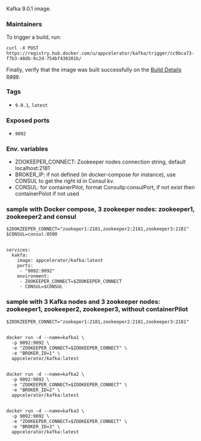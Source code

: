 Kafka 9.0.1 image.

### Maintainers

To trigger a build, run:

    curl -X POST https://registry.hub.docker.com/u/appcelerator/kafka/trigger/cc9bca73-f7b3-48db-9c2d-754bf430201b/

Finally, verify that the image was built successfully on the [Build Details page](https://hub.docker.com/r/appcelerator/kafka/builds/).

### Tags

- `9.0.1`, `latest`

### Exposed ports

- `9092`


### Env. variables

  - ZOOKEEPER_CONNECT: Zookeeper nodes connection string, default localhost:2181
  - BROKER_IP: if not defined (in docker-compose for instance), use CONSUL to get the right id in Consul kv.
  - CONSUL: for containerPilot, format ConsulIp:consulPort, if not exist then containerPolot if not used

### sample with Docker compose, 3 zookeeper nodes: zookeeper1, zookeeper2 and consul


    $ZOOKZEEPER_CONNECT="zookeper1:2181,zookeeper2:2181,zookeeper3:2181"
    $CONSUL=consul:8500


    services:
      kakfa:
        image: appcelerator/kafka:latest
        ports:
         - "9092:9092"
        environment:
         - ZOOKEEPER_CONNECT=$ZOOKEEPER_CONNECT
         - CONSUL=$CONSUL


### sample with 3 Kafka nodes and 3 zookeeper nodes: zookeeper1, zookeeper2, zookeeper3, without containerPilot


    $ZOOKZEEPER_CONNECT="zookeper1:2181,zookeeper2:2181,zookeeper3:2181"


    docker run -d --name=kafka1 \
      -p 9092:9092 \
      -e "ZOOKEEPER_CONNECT=$ZOOKEEPER_CONNECT" \
      -e "BROKER_ID=1" \
      appcelerator/kafka:latest


    docker run -d --name=kafka2 \
      -p 9092:9092 \
      -e "ZOOKEEPER_CONNECT=$ZOOKEEPER_CONNECT" \
      -e "BROKER_ID=2" \
      appcelerator/kafka:latest


    docker run -d --name=kafka3 \
      -p 9092:9092 \
      -e "ZOOKEEPER_CONNECT=$ZOOKEEPER_CONNECT" \
      -e "BROKER_ID=3" \
      appcelerator/kafka:latest
